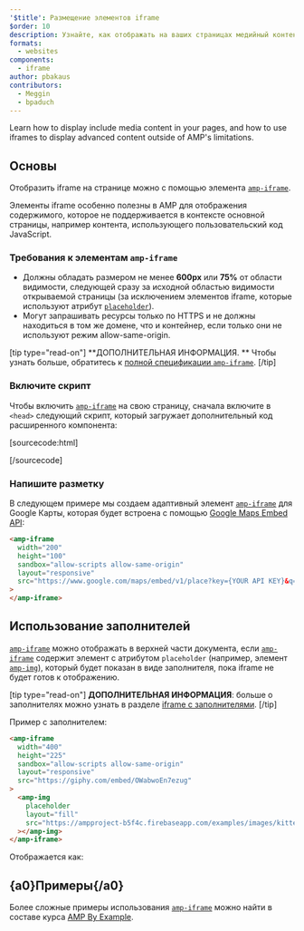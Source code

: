 ```yaml
---
'$title': Размещение элементов iframe
$order: 10
description: Узнайте, как отображать на ваших страницах медийный контент и как использовать элементы iframe для отображения сложного контента, выходящего за рамки ограничений AMP.
formats:
  - websites
components:
  - iframe
author: pbakaus
contributors:
  - Meggin
  - bpaduch
---
```


Learn how to display include media content in your pages, and how to use iframes to display advanced content outside of AMP's limitations.

## Основы

Отобразить iframe на странице можно с помощью элемента [`amp-iframe`](../../../../documentation/components/reference/amp-iframe.md).

Элементы iframe особенно полезны в AMP для отображения содержимого, которое не поддерживается в контексте основной страницы, например контента, использующего пользовательский код JavaScript.

### Требования к элементам `amp-iframe`

- Должны обладать размером не менее **600px** или **75%** от области видимости, следующей сразу за исходной областью видимости открываемой страницы (за исключением элементов iframe, которые используют атрибут [`placeholder`](#using-placeholders)).
- Могут запрашивать ресурсы только по HTTPS и не должны находиться в том же домене, что и контейнер, если только они не используют режим allow-same-origin.

[tip type="read-on"] **ДОПОЛНИТЕЛЬНАЯ ИНФОРМАЦИЯ. ** Чтобы узнать больше, обратитесь к [полной спецификации `amp-iframe`](../../../../documentation/components/reference/amp-iframe.md). [/tip]

### Включите скрипт

Чтобы включить [`amp-iframe`](../../../../documentation/components/reference/amp-iframe.md) на свою страницу, сначала включите в `<head>` следующий скрипт, который загружает дополнительный код расширенного компонента:

[sourcecode:html]

<script async custom-element="amp-iframe"
  src="https://cdn.ampproject.org/v0/amp-iframe-0.1.js"></script>

[/sourcecode]

### Напишите разметку

В следующем примере мы создаем адаптивный элемент [`amp-iframe`](../../../../documentation/components/reference/amp-iframe.md) для Google Карты, которая будет встроена с помощью [Google Maps Embed API](https://developers.google.com/maps/documentation/embed/guide):

```html
<amp-iframe
  width="200"
  height="100"
  sandbox="allow-scripts allow-same-origin"
  layout="responsive"
  src="https://www.google.com/maps/embed/v1/place?key={YOUR API KEY}&q=europe"
>
</amp-iframe>
```

## Использование заполнителей<a name="using-placeholders"></a>

[`amp-iframe`](../../../../documentation/components/reference/amp-iframe.md) можно отображать в верхней части документа, если [`amp-iframe`](../../../../documentation/components/reference/amp-iframe.md) содержит элемент с атрибутом `placeholder` (например, элемент [`amp-img`](../../../../documentation/components/reference/amp-img.md)), который будет показан в виде заполнителя, пока iframe не будет готов к отображению.

[tip type="read-on"] **ДОПОЛНИТЕЛЬНАЯ ИНФОРМАЦИЯ**: больше о заполнителях можно узнать в разделе [iframe с заполнителями](../../../../documentation/components/reference/amp-iframe.md#iframe-with-placeholder). [/tip]

Пример с заполнителем:

```html
<amp-iframe
  width="400"
  height="225"
  sandbox="allow-scripts allow-same-origin"
  layout="responsive"
  src="https://giphy.com/embed/OWabwoEn7ezug"
>
  <amp-img
    placeholder
    layout="fill"
    src="https://ampproject-b5f4c.firebaseapp.com/examples/images/kittens-biting.jpg"
  ></amp-img>
</amp-iframe>
```

Отображается как:

<amp-iframe width="400" height="225" sandbox="allow-scripts allow-same-origin" layout="responsive" src="https://giphy.com/embed/OWabwoEn7ezug"><amp-img placeholder layout="fill" src="https://ampproject-b5f4c.firebaseapp.com/examples/images/kittens-biting.jpg"></amp-img></amp-iframe>

## {a0}Примеры{/a0}

Более сложные примеры использования [`amp-iframe`](../../../../documentation/components/reference/amp-iframe.md) можно найти в составе курса [AMP By Example](../../../../documentation/examples/documentation/amp-iframe.html).
